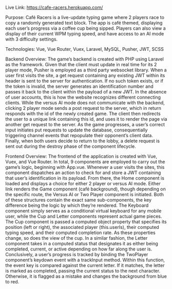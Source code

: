 Live Link: https://cafe-racers.herokuapp.com/

Purpose: Café Racers is a live-update typing game where 2 players race to copy a randomly generated text block. The app is café themed, displaying each user’s progress via a coffee cup being sipped. Players can also view a display of their current WPM typing speed, and have access to an AI mode with 3 difficulty settings. 

Technologies: Vue, Vue Router, Vuex, Laravel, MySQL, Pusher, JWT, SCSS

Backend Overview:  The game’s backend is created with PHP using Laravel as the framework. Given that the client must update in real time for its 2 player mode, Pusher is employed as a third party websocket library. When a user first visits the site, a get request containing any existing JWT within its header is sent to the server for authentication. If no such token exists, or if the token is invalid, the server generates an identification number and passes it back to the client within the payload of a new JWT. In the absence of user accounts, this is how the website recognizes different connecting clients. While the versus AI mode does not communicate with the backend, clicking 2 player mode sends a post request to the server, which in return responds with the id of the newly created game. The client then redirects the user to a unique link containing this id, and uses it to render the page via another get request to the server. As the game progresses, a user’s correct input initiates put requests to update the database, consequentially triggering channel events that repopulate their opponent’s client data. Finally, when both users decide to return to the lobby, a delete request is sent out during the destroy phase of the component lifecycle. 

Frontend Overview: The frontend of the application is created with Vue, Vuex, and Vue Router. In total, 9 components are employed to carry out the game’s logic, beginning with App.vue. Whenever a user visits the sites, this component dispatches an action to check for and store a JWT containing that user’s identification in its payload. From there, the Home component is loaded and displays a choice for either 2 player or versus AI mode. Either link renders the Game component (café background), though depending on the specific route, the Versus AI or Two Player component is initiated. Both of these structures contain the exact same sub-components, the key difference being the logic by which they’re rendered. The Keyboard component simply serves as a conditional virtual keyboard for any mobile user, while the Cup and Letter components represent actual game pieces. The Cup component is passed a computed object property that specifies its position (left or right), the associated player (this.userIs), their computed typing speed, and their computed completion rate. As these properties change, so does the view of the cup. In a similar fashion, the Letter component takes in a computed status that designates it as either being completed, current, or active depending on how far along the user is. Conclusively, a user’s progress is tracked by binding the TwoPlayer component’s keydown event with a trackInput method. Within this function, the event key is compared against the current letter. If it matches, the letter is marked as completed, passing the current status to the next character. Otherwise, it is flagged as a mistake and changes the background from blue to red. 

